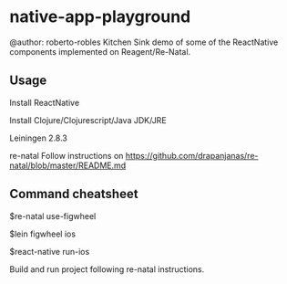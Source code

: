 # native-app-playground

@author: roberto-robles
Kitchen Sink demo of some of the ReactNative components implemented on Reagent/Re-Natal.

## Usage

Install ReactNative

Install Clojure/Clojurescript/Java JDK/JRE

Leiningen 2.8.3

re-natal Follow instructions on https://github.com/drapanjanas/re-natal/blob/master/README.md


## Command cheatsheet

$re-natal use-figwheel

$lein figwheel ios

$react-native run-ios


Build and run project following re-natal instructions.

